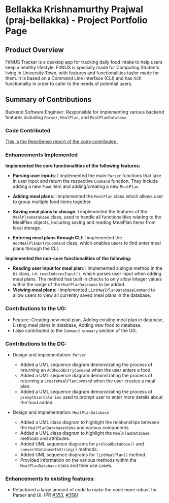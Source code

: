# Bellakka Krishnamurthy Prajwal (praj-bellakka) - Project Portfolio Page

## Product Overview
FitNUS Tracker is a desktop app for tracking daily food intake to help users keep a healthy lifestyle.
FitNUS is specially made for Computing Students living in University Town, with features and
functionalities taylor made for them. It is based on a Command Line Interface (CLI) and has
rich functionality in order to cater to the needs of potential users.


## Summary of Contributions
Backend Software Engineer: Responsible for implementing various backend features including
`Parser`, `MealPlan`, and `MealPlanDatabase`.

### Code Contributed

[This is the RepoSense report of the code contributed.](https://nus-cs2113-ay2122s1.github.io/tp-dashboard/?search=&sort=groupTitle&sortWithin=title&timeframe=commit&mergegroup=&groupSelect=groupByRepos&breakdown=true&checkedFileTypes=docs~functional-code~test-code~other&since=2021-09-25&tabOpen=true&tabType=authorship&tabAuthor=praj-bellakka&tabRepo=AY2122S1-CS2113T-W12-1%2Ftp%5Bmaster%5D&authorshipIsMergeGroup=false&authorshipFileTypes=docs~functional-code~test-code&authorshipIsBinaryFileTypeChecked=false)


### Enhancements Implemented

**Implemented the core functionalities of the following features:**
- **Parsing user inputs**: I implemented the main `Parser` functions that take in user input and return the respective `Command` function. 
They include adding a new `Food` item and adding/creating a new `MealPlan`.

-  **Adding meal plans**: I implemented the `MealPlan` class which allows user to group multiple food items together.

- **Saving meal plans to storage**: I implemented the features of the `MealPlanDatabase` class, used to handle
  all functionalities relating to the MealPlan objects, including saving and reading MealPlan items from local storage.

- **Entering meal plans through CLI**: I implemented the `AddMealPlanEntryCommand` class, which enables users
  to find enter meal plans through the CLI.

**Implemented the non-core functionalities of the following:**
- **Reading user input for meal plan**: I implemented a single method in the `Ui` class, i.e. `readIndexesInput()`, which parses user input when adding meal plans. 
The method has built in checks to only allow integer values within the range of the `MealPlanDatabase` to be added.
- **Viewing meal plans**: I implemented `ListMealPlanDatabaseCommand` to allow users to view all currently saved meal plans in the database.

### Contributions to the UG:
- Feature: Creating new meal plan, Adding existing meal plan in database, Listing meal plans in database, Adding new food to database.
- I also contributed to the `Command summary` section of the UG.

### Contributions to the DG:
- Design and implementation: `Parser`
  - Added a UML sequence diagram demonstrating the process of returning an `AddFoodEntryCommand` when the user enters a food. 
  - Added a UML sequence diagram demonstrating the process of returning a `CreateMealPlanCommand` when the user creates a meal plan.
  - Added a UML sequence diagram demonstrating the process of `promptUserCalories` used to prompt user to enter more details about the food added. 


- Design and implementation: `MealPlanDatabase`
    - Added a UML class diagram to highlight the relationships between the `MealPlanDatabase`class and various components.
    - Added a UML class diagram to highlight the `MealPlanDatabase` methods and attributes.
    - Added UML sequence diagrams for `preloadDatabase()` and `convertDatabaseToString()` methods.
    - Added UML sequence diagrams for `listMealPlan()` method.
    - Provided information on the various methods within the `MealPlanDatabase` class and their use cases.

### Enhancements to existing features:

- Refactored a large amount of code to make the code more robust for Parser and Ui. (PR [#353](https://github.com/AY2122S1-CS2113T-W12-1/tp/pull/353), [#358](https://github.com/AY2122S1-CS2113T-W12-1/tp/pull/358)) 

